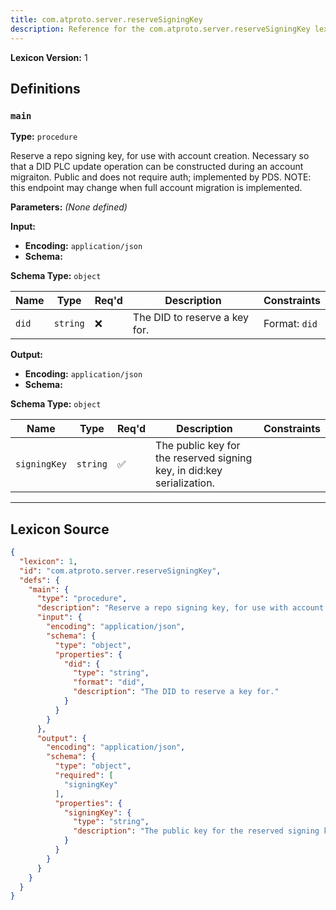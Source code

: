 ```yaml
---
title: com.atproto.server.reserveSigningKey
description: Reference for the com.atproto.server.reserveSigningKey lexicon
---
```

**Lexicon Version:** 1

## Definitions

<a name="main"></a>
### `main`

**Type:** `procedure`

Reserve a repo signing key, for use with account creation. Necessary so that a DID PLC update operation can be constructed during an account migraiton. Public and does not require auth; implemented by PDS. NOTE: this endpoint may change when full account migration is implemented.

**Parameters:** _(None defined)_

**Input:**

- **Encoding:** `application/json`
- **Schema:**

**Schema Type:** `object`

| Name | Type | Req'd  | Description | Constraints |
|------|------|----------|-------------|-------------|
| `did` | `string` | ❌  | The DID to reserve a key for. | Format: `did` |
**Output:**

- **Encoding:** `application/json`
- **Schema:**

**Schema Type:** `object`

| Name | Type | Req'd  | Description | Constraints |
|------|------|----------|-------------|-------------|
| `signingKey` | `string` | ✅  | The public key for the reserved signing key, in did:key serialization. |  |

---

## Lexicon Source
```json
{
  "lexicon": 1,
  "id": "com.atproto.server.reserveSigningKey",
  "defs": {
    "main": {
      "type": "procedure",
      "description": "Reserve a repo signing key, for use with account creation. Necessary so that a DID PLC update operation can be constructed during an account migraiton. Public and does not require auth; implemented by PDS. NOTE: this endpoint may change when full account migration is implemented.",
      "input": {
        "encoding": "application/json",
        "schema": {
          "type": "object",
          "properties": {
            "did": {
              "type": "string",
              "format": "did",
              "description": "The DID to reserve a key for."
            }
          }
        }
      },
      "output": {
        "encoding": "application/json",
        "schema": {
          "type": "object",
          "required": [
            "signingKey"
          ],
          "properties": {
            "signingKey": {
              "type": "string",
              "description": "The public key for the reserved signing key, in did:key serialization."
            }
          }
        }
      }
    }
  }
}
```
